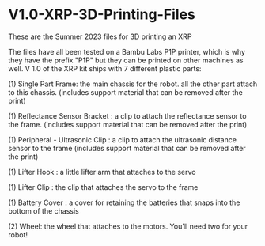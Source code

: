 # V1.0-XRP-3D-Printing-Files
These are the Summer 2023 files for 3D printing an XRP

The files have all been tested on a Bambu Labs P1P printer, which is why they have the prefix "P1P" but they can be printed on other machines as well. 
V 1.0 of the XRP kit ships with 7 different plastic parts:

(1) Single Part Frame: the main chassis for the robot. all the other part attach to this chassis. (includes support material that can be removed after the print)

(1) Reflectance Sensor Bracket : a clip to attach the reflectance sensor to the frame. (includes support material that can be removed after the print)  

(1) Peripheral - Ultrasonic Clip : a clip to attach the ultrasonic distance sensor to the frame (includes support material that can be removed after the print) 

(1) Lifter Hook : a little lifter arm that attaches to the servo 

(1) Lifter Clip : the clip that attaches the servo to the frame

(1) Battery Cover : a cover for retaining the batteries that snaps into the bottom of the chassis

(2) Wheel: the wheel that attaches to the motors. You'll need two for your robot! 
